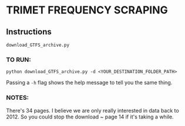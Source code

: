 # TRIMET FREQUENCY SCRAPING
## Instructions

`download_GTFS_archive.py`

### TO RUN:
`python download_GTFS_archive.py -d <YOUR_DESTINATION_FOLDER_PATH>`

Passing a `-h` flag shows the help message to tell you the same thing.

### NOTES:
There's 34 pages. I believe we are only really interested in data back to 2012. So you could stop the download ~ page 14 if it's taking a while.
